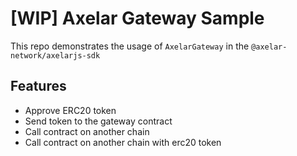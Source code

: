 # [WIP] Axelar Gateway Sample

This repo demonstrates the usage of `AxelarGateway` in the `@axelar-network/axelarjs-sdk`

## Features

- Approve ERC20 token
- Send token to the gateway contract
- Call contract on another chain
- Call contract on another chain with erc20 token
